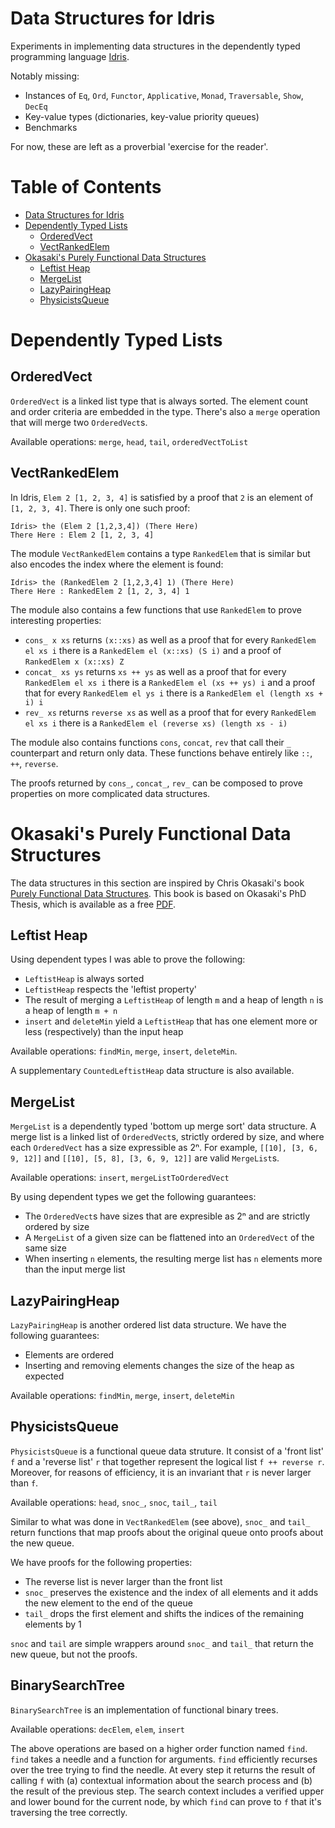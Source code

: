 # Data Structures for Idris

Experiments in implementing data structures in the dependently typed programming language [Idris](https://www.idris-lang.org).

Notably missing:
- Instances of `Eq`, `Ord`, `Functor`, `Applicative`, `Monad`, `Traversable`, `Show`, `DecEq`
- Key-value types (dictionaries, key-value priority queues)
- Benchmarks

For now, these are left as a proverbial 'exercise for the reader'.

# Table of Contents

* [Data Structures for Idris](#data-structures-for-idris)
* [Dependently Typed Lists](#dependently-typed-lists)
  * [OrderedVect](#orderedvect)
  * [VectRankedElem](#vectrankedelem)
* [Okasaki's Purely Functional Data Structures](#okasakis-purely-functional-data-structures)
  * [Leftist Heap](#leftist-heap)
  * [MergeList](#mergelist)
  * [LazyPairingHeap](#lazypairingheap)
  * [PhysicistsQueue](#physicistsqueue)

# Dependently Typed Lists

## OrderedVect

`OrderedVect` is a linked list type that is always sorted. The element count and order criteria are embedded in the type. There's also a `merge` operation that will merge two `OrderedVect`s.

Available operations: `merge`, `head`, `tail`, `orderedVectToList`

## VectRankedElem

In Idris, `Elem 2 [1, 2, 3, 4]` is satisfied by a proof that `2` is an element of `[1, 2, 3, 4]`. There is only one such proof:

```
Idris> the (Elem 2 [1,2,3,4]) (There Here)
There Here : Elem 2 [1, 2, 3, 4]
```

The module `VectRankedElem` contains a type `RankedElem` that is similar but also encodes the index where the element is found:

```
Idris> the (RankedElem 2 [1,2,3,4] 1) (There Here)
There Here : RankedElem 2 [1, 2, 3, 4] 1
```

The module also contains a few functions that use `RankedElem` to prove interesting properties:

- `cons_ x xs` returns `(x::xs)` as well as a proof that for every `RankedElem el xs i` there is a `RankedElem el (x::xs) (S i)` and a proof of `RankedElem x (x::xs) Z`
- `concat_ xs ys` returns `xs ++ ys` as well as a proof that for every `RankedElem el xs i` there is a `RankedElem el (xs ++ ys) i` and a proof that for every `RankedElem el ys i` there is a `RankedElem el (length xs + i) i`
- `rev_ xs` returns `reverse xs` as well as a proof that for every `RankedElem el xs i` there is a `RankedElem el (reverse xs) (length xs - i)`

The module also contains functions `cons`, `concat`, `rev` that call their `_` counterpart and return only data. These functions behave entirely like `::`, `++`, `reverse`.

The proofs returned by `cons_`, `concat_`, `rev_` can be composed to prove properties on more complicated data structures.

# Okasaki's Purely Functional Data Structures

The data structures in this section are inspired by Chris Okasaki's book [Purely Functional Data Structures](https://books.google.com.sg/books/about/Purely_Functional_Data_Structures.html?id=SxPzSTcTalAC&redir_esc=y). This book is based on Okasaki's PhD Thesis, which is available as a free [PDF](https://www.cs.cmu.edu/~rwh/theses/okasaki.pdf).

## Leftist Heap

Using dependent types I was able to prove the following:

- `LeftistHeap` is always sorted
- `LeftistHeap` respects the 'leftist property'
- The result of merging a `LeftistHeap` of length `m` and a heap of length `n` is a heap of length `m + n`
- `insert` and `deleteMin` yield a `LeftistHeap` that has one element more or less (respectively) than the input heap

Available operations: `findMin`, `merge`, `insert`, `deleteMin`.

A supplementary `CountedLeftistHeap` data structure is also available.

## MergeList

`MergeList` is a dependently typed 'bottom up merge sort' data structure. A merge list is a linked list of `OrderedVect`s, strictly ordered by size, and where each `OrderedVect` has a size expressible as 2ⁿ. For example, `[[10], [3, 6, 9, 12]]` and `[[10], [5, 8], [3, 6, 9, 12]]` are valid `MergeList`s.

Available operations: `insert`, `mergeListToOrderedVect`

By using dependent types we get the following guarantees:

- The `OrderedVect`s have sizes that are expresible as 2ⁿ and are strictly ordered by size
- A `MergeList` of a given size can be flattened into an `OrderedVect` of the same size
- When inserting `n` elements, the resulting merge list has `n` elements more than the input merge list

## LazyPairingHeap

`LazyPairingHeap` is another ordered list data structure. We have the following guarantees:

- Elements are ordered
- Inserting and removing elements changes the size of the heap as expected

Available operations: `findMin`, `merge`, `insert`, `deleteMin`

## PhysicistsQueue

`PhysicistsQueue` is a functional queue data struture. It consist of a 'front list' `f` and a 'reverse list' `r` that together represent the logical list `f ++ reverse r`. Moreover, for reasons of efficiency, it is an invariant that `r` is never larger than `f`.

Available operations: `head`, `snoc_`, `snoc`, `tail_`, `tail`

Similar to what was done in `VectRankedElem` (see above), `snoc_` and `tail_` return functions that map proofs about the original queue onto proofs about the new queue.

We have proofs for the following properties:

- The reverse list is never larger than the front list
- `snoc_` preserves the existence and the index of all elements and it adds the new element to the end of the queue
- `tail_` drops the first element and shifts the indices of the remaining elements by 1

`snoc` and `tail` are simple wrappers around `snoc_` and `tail_` that return the new queue, but not the proofs.

## BinarySearchTree

`BinarySearchTree` is an implementation of functional binary trees.

Available operations: `decElem`, `elem`, `insert`

The above operations are based on a higher order function named `find`. `find` takes a needle and a function for arguments. `find` efficiently recurses over the tree trying to find the needle. At every step it returns the result of calling `f` with (a) contextual information about the search process and (b) the result of the previous step. The search context includes a verified upper and lower bound for the current node, by which `find` can prove to `f` that it's traversing the tree correctly.